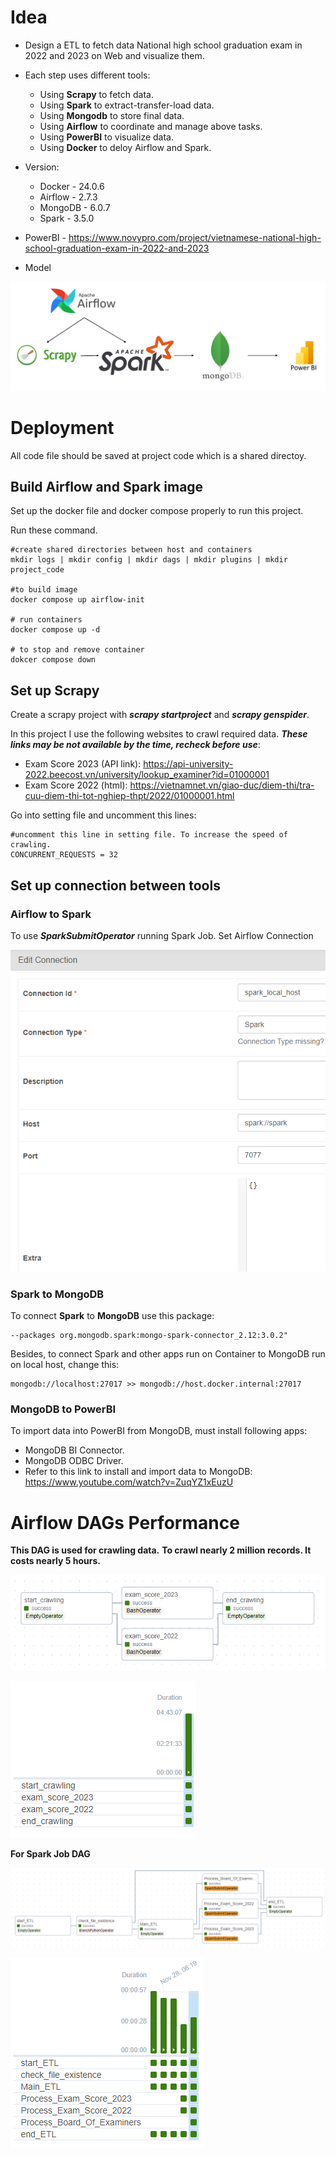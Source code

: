 # Idea

* Design a ETL to fetch data National high school graduation exam in 2022 and 2023 on Web and visualize them.

* Each step uses different tools: 
    * Using **Scrapy** to fetch data.
    * Using **Spark** to extract-transfer-load data.
    * Using **Mongodb** to store final data.
    * Using **Airflow** to coordinate and manage above tasks.
    * Using **PowerBI** to visualize data.
    * Using **Docker** to deloy Airflow and Spark.

* Version: 
    * Docker - 24.0.6
    * Airflow - 2.7.3
    * MongoDB - 6.0.7
    * Spark - 3.5.0

* PowerBI - https://www.novypro.com/project/vietnamese-national-high-school-graduation-exam-in-2022-and-2023

* Model

![Alt text](<Doc/Project Model.png>)
    

# Deployment
All code file should be saved at project code which is a shared directoy.
## Build Airflow and Spark image

Set up the docker file and docker compose properly to run this project.

Run these command.

    #create shared directories between host and containers
    mkdir logs | mkdir config | mkdir dags | mkdir plugins | mkdir project_code 

    #to build image
    docker compose up airflow-init 

    # run containers
    docker compose up -d 

    # to stop and remove container
    dokcer compose down 


## Set up Scrapy

Create a scrapy project with ***scrapy startproject*** and ***scrapy genspider***.

In this project I use the following websites to crawl required data. ***These links may be not available by the time, recheck before use***:
* Exam Score 2023 (API link): https://api-university-2022.beecost.vn/university/lookup_examiner?id=01000001
* Exam Score 2022 (html): https://vietnamnet.vn/giao-duc/diem-thi/tra-cuu-diem-thi-tot-nghiep-thpt/2022/01000001.html

Go into setting file and uncomment this lines:

    #uncomment this line in setting file. To increase the speed of crawling.
    CONCURRENT_REQUESTS = 32

## Set up connection between tools

### Airflow to Spark

To use ***SparkSubmitOperator*** running Spark Job. Set Airflow Connection

![Alt text](<Doc/Airflow connection.png>)

### Spark to MongoDB

To connect **Spark** to **MongoDB** use this package:

    --packages org.mongodb.spark:mongo-spark-connector_2.12:3.0.2"

Besides, to connect Spark and other apps run on Container to MongoDB run on local host, change this:

    mongodb://localhost:27017 >> mongodb://host.docker.internal:27017

### MongoDB to PowerBI

To import data into PowerBI from MongoDB, must install following apps:

* MongoDB BI Connector.
* MongoDB ODBC Driver.
* Refer to this link to install and import data to MongoDB: https://www.youtube.com/watch?v=ZuqYZ1xEuzU

# Airflow DAGs Performance

**This DAG is used for crawling data.** **To crawl nearly 2 million records. It costs nearly 5 hours.**

![Alt text](Doc/Scrapy_Dag.png)



![Alt text](Doc/Scrapy_Dag_Performance.png)

**For Spark Job DAG**

![Alt text](Doc/Spark_DAG.png)

![Alt text](Doc/Spark_DAG_Performance.png)